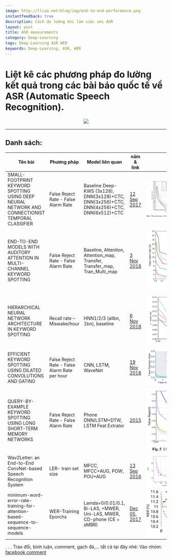 ```yaml
---
image: http://llcao.net/blog/img/end-to-end-performance.png
instantfeedback: true
description: Cách đo lường khi làm việc với ASR
layout: post
title: ASR measurements
category: Deep-Learning
tags: Deep-Learning ASR WER
keywords: Deep-Learning, ASR, WER
---
```


# Liệt kê các phương pháp đo lường kết quả trong các bài báo quốc tế về ASR (Automatic Speech Recognition).

<div style="text-align:center"><img src ="http://llcao.net/blog/img/end-to-end-performance.png" style="max-height: 250px;max-width: 500px;"/></div>

---

## Danh sách:

|Tên bài | Phương pháp|Model liên quan| năm & link| Ảnh|
|--------|------------|-----------    |-----------|-----------|
| SMALL-FOOTPRINT KEYWORD SPOTTING USING DEEP NEURAL NETWORK AND CONNECTIONIST TEMPORAL CLASSIFIER | False Reject Rate - False Alarm Rate | Baseline Deep-KWS (3x128), DNN(3x128)+CTC, DNN(3x256)+CTC, DNN(4x256)+CTC, DNN(6x512)+CTC | [12 Sep 2017](https://arxiv.org/pdf/1709.03665.pdf)  |    <img style="max-width: 250px;max-height: 200px;" src="https://raw.githubusercontent.com/holianh/holianh.github.io/master/_posts/img_posts/2018-12-19-14-00-56.png">  |
| END-TO-END MODELS WITH AUDITORY ATTENTION IN MULTI-CHANNEL KEYWORD SPOTTING | False Reject Rate - False Alarm Rate | Baseline, Attention, Attention_map, Transfer, Transfer_map, Tran_Multi_map | [3 Nov 2018](https://arxiv.org/pdf/1811.00350v2.pdf)  |    <img style="max-width: 250px;max-height: 200px;" src="https://raw.githubusercontent.com/holianh/holianh.github.io/master/_posts/img_posts/2018-12-19-14-03-45.png"/> |
| HIERARCHICAL NEURAL NETWORK ARCHITECTURE IN KEYWORD SPOTTING | Recall rate – Miswake/hour | HNN1/2/3 (allbn, 1bn), baseline | [6 Nov 2018](https://arxiv.org/pdf/1811.02320.pdf)  |    <img style="max-width: 250px;max-height: 200px;" src="https://raw.githubusercontent.com/holianh/holianh.github.io/master/_posts/img_posts/2018-12-19-14-10-47.png"/> |
| EFFICIENT KEYWORD SPOTTING USING DILATED CONVOLUTIONS AND GATING | False Reject Rate - False Alarm Rate per hour | CNN, LSTM, WaveNet | [19 Nov 2018](https://arxiv.org/pdf/1811.07684.pdf)  |    <img style="max-width: 250px;max-height: 200px;" src="https://raw.githubusercontent.com/holianh/holianh.github.io/master/_posts/img_posts/2018-12-19-14-13-21.png"/> |
| QUERY-BY-EXAMPLE KEYWORD SPOTTING USING LONG SHORT-TERM MEMORY NETWORKS | False Reject Rate - False Alarm Rate | Phone DNN/LSTM+DTW, LSTM Feat Extrator | [2015](http://clsp.jhu.edu/~guoguo/papers/icassp2015_myhotword.pdf)  |    <img style="max-width: 250px;max-height: 200px;" src="https://raw.githubusercontent.com/holianh/holianh.github.io/master/_posts/img_posts/2018-12-19-14-16-42.png"/> |
| Wav2Letter: an End-to-End ConvNet-based Speech Recognition System | LER- train set size | MFCC, MFCC+AUG, POW, POU+AUG | [13 Sep 2016](https://arxiv.org/pdf/1609.03193v2.pdf)  |    <img style="max-width: 250px;max-height: 200px;" src="https://raw.githubusercontent.com/holianh/holianh.github.io/master/_posts/img_posts/2018-12-19-14-20-45.png"/> |
| minimum-word-error-rate-training-for-attention-based-sequence-to-sequence-models | WER-Training Eporchs | Lamda=0/0.01/0.1, Bi-LAS, +MWER, Uni-LAS, MWER, CD-phone (CE + sMBR) | [Dec 05, 2017](https://www.groundai.com/project/minimum-word-error-rate-training-for-attention-based-sequence-to-sequence-models/)  |    <img style="max-width: 250px;max-height: 200px;" src="https://raw.githubusercontent.com/holianh/holianh.github.io/master/_posts/img_posts/wer_lambda_nbest.png.750x0_q75_crop.jpg"/> |












.
.
.
Trao đổi, bình luận, comment, gạch đá,... tất cả tại đây nhé:
Vào nhóm: [facebook comment]()
